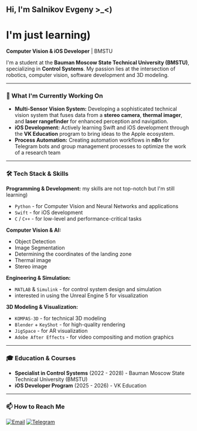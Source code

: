 ## Hi, I'm Salnikov Evgeny >_<)
# I'm just learning)

**Computer Vision & iOS Developer** | BMSTU


I'm a student at the **Bauman Moscow State Technical University (BMSTU)**, specializing in **Control Systems**. My passion lies at the intersection of robotics, computer vision, software development and 3D modeling.

---

### 🔬 What I'm Currently Working On

*   **Multi-Sensor Vision System:** Developing a sophisticated technical vision system that fuses data from a **stereo camera**, **thermal imager**, and **laser rangefinder** for enhanced perception and navigation.
*   **iOS Development:** Actively learning Swift and iOS development through the **VK Education** program to bring ideas to the Apple ecosystem.
*   **Process Automation:** Creating automation workflows in **n8n** for Telegram bots and group management processes to optimize the work of a research team
---

### 🛠️ Tech Stack & Skills

**Programming & Development:**   my skills are not top-notch but I'm still learning)
*   `Python` - for Computer Vision and Neural Networks and applications
*   `Swift`  - for iOS development
*   `C` / `C++` - for low-level and performance-critical tasks

**Computer Vision & AI:**
*   Object Detection
*   Image Segmentation
*   Determining the coordinates of the landing zone
*   Thermal image
*   Stereo image 

**Engineering & Simulation:**
*   `MATLAB` & `Simulink` - for control system design and simulation
*   interested in using the Unreal Engine 5 for visualization

**3D Modeling & Visualization:**
*   `KOMPAS-3D` - for technical 3D modeling
*   `Blender` + `KeyShot` - for high-quality rendering
*   `JigSpace` - for AR visualization
*   `Adobe After Effects` - for video compositing and motion graphics

---

### 🎓 Education & Courses

*   **Specialist in Control Systems** (2022 - 2028) - Bauman Moscow State Technical University (BMSTU)
*   **iOS Developer Program** (2025 - 2026) - VK Education

---

### 📫 How to Reach Me

[![Email](https://img.shields.io/badge/Email-D14836?style=for-the-badge&logo=gmail&logoColor=white)](mailto:ev.vy.salnikov@mail.ru)
[![Telegram](https://img.shields.io/badge/Telegram-2CA5E0?style=for-the-badge&logo=telegram&logoColor=white)](https://t.me/Salnikov_EV)

